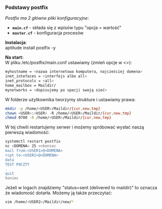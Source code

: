 ### Podstawy postfix

*Postfix ma 2 główne pliki konfiguracyjne:*
* **`main.cf`** - składa się z wpisów typu "opcja = wartość"
* **`master.cf`** - konfiguracja procesów 

**Instalacja**:   
aptitude install postfix -y
  
**Na start:**     
W pliku /etc/postfix/main.conf ustawiamy (zmień opcje w <>):
``` bash
myhostname = <nazwa internetowa komputera, najcześciej domena>
inet_intefaces = <interfejs albo all>
inet_protocols = <all>
home_mailbox = Maildir/
mynetworks = <dopisujemy po spacji swoją sieć>
```
W folderze użytkownika tworzymy strukture i ustawiamy prawa:
``` bash
mkdir -p /home/<USER>/Maildir/{cur,new,tmp}
chown <USER>:<USER> -R /home/<USER>/Maildir/{cur,new,tmp}
chmod 0700 -R /home/<USER>/Maildir/{cur,new,tmp}
```
W tej chwili restartujemy serwer i możemy spróbować wysłać naszą pierwszą wiadomość:
``` bash
systemctl restart postfix
nc <DOMENA> 25 <<koniec
mail from:<USER1>@<DOMENA>
rcpt to:<USER2>@<DOMENA>
data
TEST POCZTY
.
quit
koniec
```
Jeżeli w logach znajdziemy "status=sent (delivered to maildir)" to oznacza że wiadomość dotarła.
Możemy ją także przeczytać:
``` bash
vim /home/<USER2>/Maildir/new/*
```
